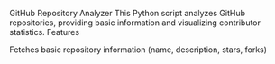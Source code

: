 GitHub Repository Analyzer
This Python script analyzes GitHub repositories, providing basic information and visualizing contributor statistics.
Features

Fetches basic repository information (name, description, stars, forks)

